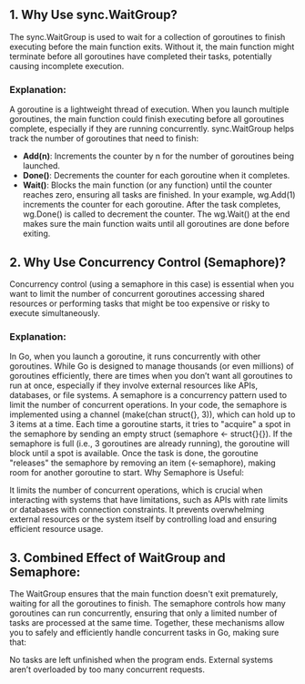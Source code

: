 ## 1. Why Use sync.WaitGroup?

The sync.WaitGroup is used to wait for a collection of goroutines to finish executing before the main function exits. Without it, the main function might terminate before all goroutines have completed their tasks, potentially causing incomplete execution.

### Explanation:

A goroutine is a lightweight thread of execution. When you launch multiple goroutines, the main function could finish executing before all goroutines complete, especially if they are running concurrently.
sync.WaitGroup helps track the number of goroutines that need to finish:
- **Add(n)**: Increments the counter by n for the number of goroutines being launched.
- **Done()**: Decrements the counter for each goroutine when it completes.
- **Wait()**: Blocks the main function (or any function) until the counter reaches zero, ensuring all tasks are finished.
In your example, wg.Add(1) increments the counter for each goroutine. After the task completes, wg.Done() is called to decrement the counter. The wg.Wait() at the end makes sure the main function waits until all goroutines are done before exiting.

## 2. Why Use Concurrency Control (Semaphore)?
Concurrency control (using a semaphore in this case) is essential when you want to limit the number of concurrent goroutines accessing shared resources or performing tasks that might be too expensive or risky to execute simultaneously.

### Explanation:

In Go, when you launch a goroutine, it runs concurrently with other goroutines. While Go is designed to manage thousands (or even millions) of goroutines efficiently, there are times when you don’t want all goroutines to run at once, especially if they involve external resources like APIs, databases, or file systems.
A semaphore is a concurrency pattern used to limit the number of concurrent operations. In your code, the semaphore is implemented using a channel (make(chan struct{}, 3)), which can hold up to 3 items at a time.
Each time a goroutine starts, it tries to "acquire" a spot in the semaphore by sending an empty struct (semaphore <- struct{}{}). If the semaphore is full (i.e., 3 goroutines are already running), the goroutine will block until a spot is available.
Once the task is done, the goroutine "releases" the semaphore by removing an item (<-semaphore), making room for another goroutine to start.
Why Semaphore is Useful:

It limits the number of concurrent operations, which is crucial when interacting with systems that have limitations, such as APIs with rate limits or databases with connection constraints.
It prevents overwhelming external resources or the system itself by controlling load and ensuring efficient resource usage.
## 3. Combined Effect of WaitGroup and Semaphore:
The WaitGroup ensures that the main function doesn't exit prematurely, waiting for all the goroutines to finish.
The semaphore controls how many goroutines can run concurrently, ensuring that only a limited number of tasks are processed at the same time.
Together, these mechanisms allow you to safely and efficiently handle concurrent tasks in Go, making sure that:

No tasks are left unfinished when the program ends.
External systems aren’t overloaded by too many concurrent requests.
